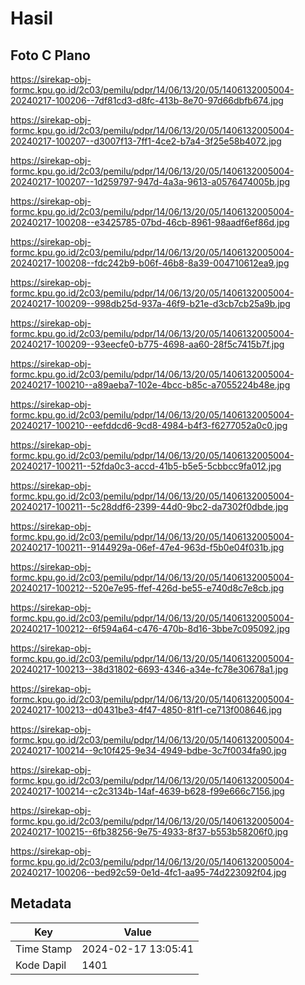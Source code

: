 # Hasil

## Foto C Plano

https://sirekap-obj-formc.kpu.go.id/2c03/pemilu/pdpr/14/06/13/20/05/1406132005004-20240217-100206--7df81cd3-d8fc-413b-8e70-97d66dbfb674.jpg

https://sirekap-obj-formc.kpu.go.id/2c03/pemilu/pdpr/14/06/13/20/05/1406132005004-20240217-100207--d3007f13-7ff1-4ce2-b7a4-3f25e58b4072.jpg

https://sirekap-obj-formc.kpu.go.id/2c03/pemilu/pdpr/14/06/13/20/05/1406132005004-20240217-100207--1d259797-947d-4a3a-9613-a0576474005b.jpg

https://sirekap-obj-formc.kpu.go.id/2c03/pemilu/pdpr/14/06/13/20/05/1406132005004-20240217-100208--e3425785-07bd-46cb-8961-98aadf6ef86d.jpg

https://sirekap-obj-formc.kpu.go.id/2c03/pemilu/pdpr/14/06/13/20/05/1406132005004-20240217-100208--fdc242b9-b06f-46b8-8a39-004710612ea9.jpg

https://sirekap-obj-formc.kpu.go.id/2c03/pemilu/pdpr/14/06/13/20/05/1406132005004-20240217-100209--998db25d-937a-46f9-b21e-d3cb7cb25a9b.jpg

https://sirekap-obj-formc.kpu.go.id/2c03/pemilu/pdpr/14/06/13/20/05/1406132005004-20240217-100209--93eecfe0-b775-4698-aa60-28f5c7415b7f.jpg

https://sirekap-obj-formc.kpu.go.id/2c03/pemilu/pdpr/14/06/13/20/05/1406132005004-20240217-100210--a89aeba7-102e-4bcc-b85c-a7055224b48e.jpg

https://sirekap-obj-formc.kpu.go.id/2c03/pemilu/pdpr/14/06/13/20/05/1406132005004-20240217-100210--eefddcd6-9cd8-4984-b4f3-f6277052a0c0.jpg

https://sirekap-obj-formc.kpu.go.id/2c03/pemilu/pdpr/14/06/13/20/05/1406132005004-20240217-100211--52fda0c3-accd-41b5-b5e5-5cbbcc9fa012.jpg

https://sirekap-obj-formc.kpu.go.id/2c03/pemilu/pdpr/14/06/13/20/05/1406132005004-20240217-100211--5c28ddf6-2399-44d0-9bc2-da7302f0dbde.jpg

https://sirekap-obj-formc.kpu.go.id/2c03/pemilu/pdpr/14/06/13/20/05/1406132005004-20240217-100211--9144929a-06ef-47e4-963d-f5b0e04f031b.jpg

https://sirekap-obj-formc.kpu.go.id/2c03/pemilu/pdpr/14/06/13/20/05/1406132005004-20240217-100212--520e7e95-ffef-426d-be55-e740d8c7e8cb.jpg

https://sirekap-obj-formc.kpu.go.id/2c03/pemilu/pdpr/14/06/13/20/05/1406132005004-20240217-100212--6f594a64-c476-470b-8d16-3bbe7c095092.jpg

https://sirekap-obj-formc.kpu.go.id/2c03/pemilu/pdpr/14/06/13/20/05/1406132005004-20240217-100213--38d31802-6693-4346-a34e-fc78e30678a1.jpg

https://sirekap-obj-formc.kpu.go.id/2c03/pemilu/pdpr/14/06/13/20/05/1406132005004-20240217-100213--d0431be3-4f47-4850-81f1-ce713f008646.jpg

https://sirekap-obj-formc.kpu.go.id/2c03/pemilu/pdpr/14/06/13/20/05/1406132005004-20240217-100214--9c10f425-9e34-4949-bdbe-3c7f0034fa90.jpg

https://sirekap-obj-formc.kpu.go.id/2c03/pemilu/pdpr/14/06/13/20/05/1406132005004-20240217-100214--c2c3134b-14af-4639-b628-f99e666c7156.jpg

https://sirekap-obj-formc.kpu.go.id/2c03/pemilu/pdpr/14/06/13/20/05/1406132005004-20240217-100215--6fb38256-9e75-4933-8f37-b553b58206f0.jpg

https://sirekap-obj-formc.kpu.go.id/2c03/pemilu/pdpr/14/06/13/20/05/1406132005004-20240217-100206--bed92c59-0e1d-4fc1-aa95-74d223092f04.jpg


## Metadata

| Key        | Value               |
| ---------- | ------------------- |
| Time Stamp | 2024-02-17 13:05:41 |
| Kode Dapil | 1401                |



